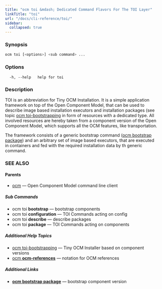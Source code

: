 ```yaml
---
title: "ocm toi &mdash; Dedicated Command Flavors For The TOI Layer"
linkTitle: "toi"
url: "/docs/cli-reference/toi/"
sidebar:
  collapsed: true
---
```


### Synopsis

```bash
ocm toi [<options>] <sub command> ...
```

### Options

```text
  -h, --help   help for toi
```

### Description

TOI is an abbreviation for Tiny OCM Installation. It is a simple
application framework on top of the Open Component Model, that can
be used to describe image based installation executors and installation
packages (see topic [ocm toi-bootstrapping](ocm_toi-bootstrapping.md) in form of resources
with a dedicated type. All involved resources are hereby taken from a component
version of the Open Component Model, which supports all the OCM features, like
transportation.

The framework consists of a generic bootstrap command
([ocm bootstrap package](ocm_bootstrap_package.md)) and an arbitrary set of image
based executors, that are executed in containers and fed with the required
installation data by th generic command.

### SEE ALSO

#### Parents

* [ocm](ocm.md)	 &mdash; Open Component Model command line client


##### Sub Commands

* ocm toi <b>bootstrap</b>	 &mdash; bootstrap components
* ocm toi <b>configuration</b>	 &mdash; TOI Commands acting on config
* ocm toi <b>describe</b>	 &mdash; describe packages
* ocm toi <b>package</b>	 &mdash; TOI Commands acting on components



##### Additional Help Topics

* [ocm toi-bootstrapping](ocm_toi-bootstrapping.md)	 &mdash; Tiny OCM Installer based on component versions
* [ocm <b>ocm-references</b>](ocm_ocm-references.md)	 &mdash; notation for OCM references


##### Additional Links

* [<b>ocm bootstrap package</b>](ocm_bootstrap_package.md)	 &mdash; bootstrap component version

